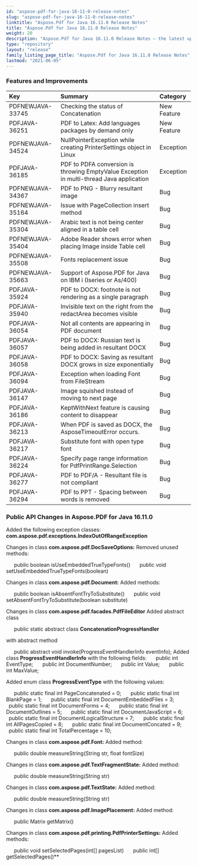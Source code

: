 ```yaml
---
id: "aspose-pdf-for-java-16-11-0-release-notes"
slug: "aspose-pdf-for-java-16-11-0-release-notes"
linktitle: "Aspose.Pdf for Java 16.11.0 Release Notes"
title: "Aspose.Pdf for Java 16.11.0 Release Notes"
weight: 20
description: "Aspose.Pdf for Java 16.11.0 Release Notes – the latest updates and fixes."
type: "repository"
layout: "release"
family_listing_page_title: "Aspose.Pdf for Java 16.11.0 Release Notes"
lastmod: "2021-06-05"
---
```


### **Features and Improvements**

|**Key** |**Summary** |**Category** |
| :- | :- | :- |
|PDFNEWJAVA-33745 |Checking the status of Concatenation |New Feature |
|PDFJAVA-36251 |PDF to Latex: Add languages packages by demand only |New Feature |
|PDFNEWJAVA-34524 |NullPointerException while creating PrinterSettings object in Linux |Exception |
|PDFJAVA-36185 |PDF to PDFA conversion is throwing EmptyValue Exception in multi-thread Java application |Exception |
|PDFNEWJAVA-34367 |PDF to PNG - Blurry resultant image |Bug |
|PDFNEWJAVA-35164 |Issue with PageCollection insert method |Bug |
|PDFNEWJAVA-35304 |Arabic text is not being center aligned in a table cell |Bug |
|PDFNEWJAVA-35404 |Adobe Reader shows error when placing Image inside Table cell |Bug |
|PDFNEWJAVA-35508 |Fonts replacement issue |Bug |
|PDFNEWJAVA-35663 |Support of Aspose.PDF for Java on IBM i (Iseries or As/400) |Bug |
|PDFJAVA-35924 |PDF to DOCX: footnote is not rendering as a single paragraph |Bug |
|PDFJAVA-35940 |Invisible text on the right from the redactArea becomes visible |Bug |
|PDFJAVA-36054 |Not all contents are appearing in PDF document |Bug |
|PDFJAVA-36057 |PDF to DOCX: Russian text is being added in resultant DOCX |Bug |
|PDFJAVA-36058 |PDF to DOCX: Saving as resultant DOCX grows in size exponentially |Bug |
|PDFJAVA-36094 |Exception when loading Font from FileStream |Bug |
|PDFJAVA-36147 |Image squished instead of moving to next page |Bug |
|PDFJAVA-36186 |KeptWithNext feature is causing content to disappear |Bug |
|PDFJAVA-36213 |When PDF is saved as DOCX, the AsposeTimeoutError occurs. |Bug |
|PDFJAVA-36217 |Substitute font with open type font |Bug |
|PDFJAVA-36224 |Specify page range information for PdfPrintRange.Selection |Bug |
|PDFJAVA-36277 |PDF to PDF/A - Resultant file is not compliant |Bug |
|PDFJAVA-36294 |PDF to PPT - Spacing between words is removed |Bug |
### **Public API Changes in Aspose.PDF for Java 16.11.0**
Added the following exception classes:
**com.aspose.pdf.exceptions.IndexOutOfRangeException**

Changes in class **com.aspose.pdf.DocSaveOptions:**
Removed unused methods:

`   `public boolean isUseEmbeddedTrueTypeFonts()
`   `public void setUseEmbeddedTrueTypeFonts(boolean)

Changes in class **com.aspose.pdf.Document:**
Added methods:

`   `public boolean isAbsentFontTryToSubstitute()
`   `public void setAbsentFontTryToSubstitute(boolean substitute)

Changes in class **com.aspose.pdf.facades.PdfFileEditor**
Added abstract class

`   `public static abstract class **ConcatenationProgressHandler**

with abstract method

`   `public abstract void invoke(ProgressEventHandlerInfo eventInfo);
Added class **ProgressEventHandlerInfo** with the following fields:
`   `public int EventType;
`   `public int DocumentNumber;
`   `public int Value;
`   `public int MaxValue;

Added enum class **ProgressEventType** with the following values:

`   `public static final int PageConcatenated = 0;
`   `public static final int BlankPage = 1;
`   `public static final int DocumentEmbeddedFiles = 3;
`   `public static final int DocumentForms = 4;
`   `public static final int DocumentOutlines = 5;
`   `public static final int DocumentJavaScript = 6;
`   `public static final int DocumentLogicalStructure = 7;
`   `public static final int AllPagesCopied = 8;
`   `public static final int DocumentConcated = 9;
`   `public static final int TotalPercentage = 10;

Changes in class **com.aspose.pdf.Font:**
Added method:

`   `public double measureString(String str, float fontSize)

Changes in class **com.aspose.pdf.TextFragmentState:**
Added method:

`   `public double measureString(String str)

Changes in class **com.aspose.pdf.TextState:**
Added method:

`   `public double measureString(String str)

Changes in class **com.aspose.pdf.ImagePlacement:**
Added method:

`   `public Matrix getMatrix()

Changes in class **com.aspose.pdf.printing.PdfPrinterSettings:**
Added methods:

`   `public void setSelectedPages(int[] pagesList)
`   `public int[] getSelectedPages()** 

